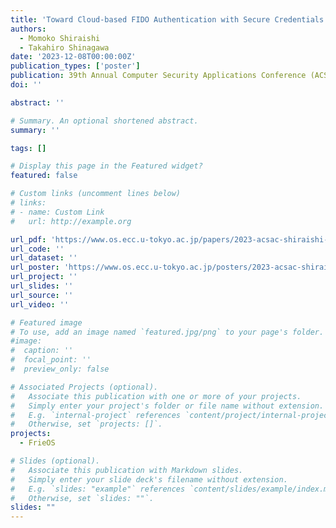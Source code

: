 ```yaml
---
title: 'Toward Cloud-based FIDO Authentication with Secure Credentials Recovery'
authors:
  - Momoko Shiraishi
  - Takahiro Shinagawa
date: '2023-12-08T00:00:00Z'
publication_types: ['poster']
publication: 39th Annual Computer Security Applications Conference (ACSAC 2023)
doi: ''

abstract: ''

# Summary. An optional shortened abstract.
summary: ''

tags: []

# Display this page in the Featured widget?
featured: false

# Custom links (uncomment lines below)
# links:
# - name: Custom Link
#   url: http://example.org

url_pdf: 'https://www.os.ecc.u-tokyo.ac.jp/papers/2023-acsac-shiraishi-abstract.pdf'
url_code: ''
url_dataset: ''
url_poster: 'https://www.os.ecc.u-tokyo.ac.jp/posters/2023-acsac-shiraishi.pdf'
url_project: ''
url_slides: ''
url_source: ''
url_video: ''

# Featured image
# To use, add an image named `featured.jpg/png` to your page's folder.
#image:
#  caption: ''
#  focal_point: ''
#  preview_only: false

# Associated Projects (optional).
#   Associate this publication with one or more of your projects.
#   Simply enter your project's folder or file name without extension.
#   E.g. `internal-project` references `content/project/internal-project/index.md`.
#   Otherwise, set `projects: []`.
projects:
  - FrieOS

# Slides (optional).
#   Associate this publication with Markdown slides.
#   Simply enter your slide deck's filename without extension.
#   E.g. `slides: "example"` references `content/slides/example/index.md`.
#   Otherwise, set `slides: ""`.
slides: ""
---
```

